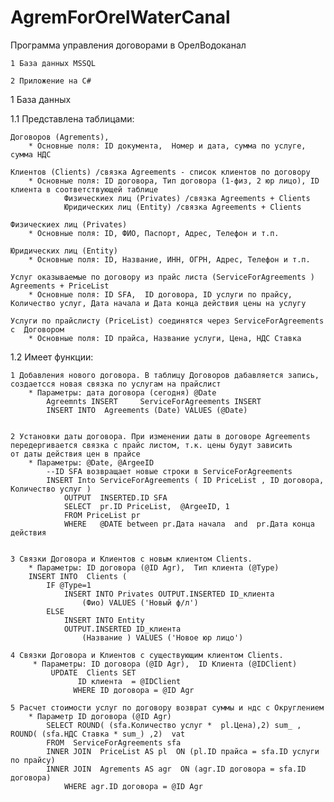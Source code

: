 # AgremForOrelWaterCanal
Программа управления договорами в ОрелВодоканал

    1 База данных MSSQL

    2 Приложение на C#


1 База данных

1.1 Представлена таблицами:

    Договоров (Agrements),
        * Основные поля: ID документа,  Номер и дата, сумма по услуге, сумма НДС
        
    Клиентов (Clients) /связка Agreements - список клиентов по договору
        * Основные поля: ID договора, Тип договора (1-физ, 2 юр лицо), ID клиента в соответствующей таблице
                Физическиех лиц (Privates) /связка Agreements + Clients
                Юридических лиц (Entity) /связка Agreements + Clients
     
    Физическиех лиц (Privates)
        * Основные поля: ID, ФИО, Паспорт, Адрес, Телефон и т.п.

    Юридических лиц (Entity)
        * Основные поля: ID, Название, ИНН, ОГРН, Адрес, Телефон и т.п.

    Услуг оказываемые по договору из прайс листа (ServiceForAgreements ) Agreements + PriceList
        * Основные поля: ID SFA,  ID договора, ID услуги по прайсу, Количество услуг, Дата начала и Дата конца действия цены на услугу
        
    Услуги по прайслисту (PriceList) соединятся через ServiceForAgreements с  Договором
        * Основные поля: ID прайса, Название услуги, Цена, НДС Ставка
    

1.2 Имеет функции:
    
    1 Добавления нового договора. В таблицу Договоров дабавляется запись, создаетсся новая связка по услугам на прайслист
        * Параметры: дата договора (сегодня) @Date
            Agreemnts INSERT     ServiceForAgreements INSERT 
            INSERT INTO  Agreements (Date) VALUES (@Date)

        
    2 Установки даты договора. При изменении даты в договоре Agreements передергивается связка с прайс листом, т.к. цены будут зависить
    от даты действия цен в прайсе
        * Параметры: @Date, @ArgeeID
            --ID SFA возвращает новые строки в ServiceForAgreements
            INSERT Into ServiceForAgreements ( ID PriceList , ID договора, Количество услуг ) 
                OUTPUT  INSERTED.ID SFA
                SELECT  pr.ID PriceList,  @ArgeeID, 1 
                FROM PriceList pr 
                WHERE   @DATE between pr.Дата начала  and  pr.Дата конца действия
            

    3 Связки Договора и Клиентов c новым клиентом Clients.
        * Параметры: ID договора (@ID Agr),  Тип клиента (@Type)
        INSERT INTO  Clients (
            IF @Type=1
                INSERT INTO Privates OUTPUT.INSERTED ID_клиента
                    (Фио) VALUES ('Новый ф/л')
            ELSE  
                INSERT INTO Entity 
                OUTPUT.INSERTED ID_клиента 
                    (Название ) VALUES ('Новое юр лицо')

    4 Связки Договора и Клиентов с существующим клиентом Clients.
         * Параметры: ID договора (@ID Agr),  ID Клиента (@IDClient)
             UPDATE  Clients SET 
                   ID клиента  = @IDClient
                  WHERE ID договора = @ID Agr 
    
    5 Расчет стоимости услуг по договору возврат суммы и ндс с Округлением   
        * Параметр ID договора (@ID Agr)
            SELECT ROUND( (sfa.Количество услуг *  pl.Цена),2) sum_ , ROUND( (sfa.НДС Ставка * sum_) ,2)  vat
            FROM  ServiceForAgreements sfa 
            INNER JOIN  PriceList AS pl  ON (pl.ID прайса = sfa.ID услуги по прайсу)
            INNER JOIN  Agrements AS agr  ON (agr.ID договора = sfa.ID договора)
                WHERE agr.ID договора = @ID Agr
                
            
    
    
    
